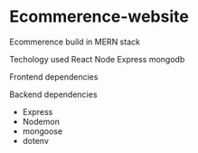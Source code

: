 # Ecommerence-website

Ecommerence build in MERN stack

Techology used
React
Node
Express
mongodb

Frontend dependencies

Backend dependencies

* Express
* Nodemon
* mongoose
* dotenv
